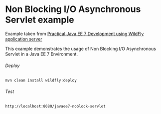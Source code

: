 Non Blocking I/O Asynchronous Servlet example
=====================================
Example taken from [Practical Java EE 7 Development using WildFly application server](http://www.itbuzzpress.com/ebooks/java-ee-7-development-on-wildfly.html)

This example demonstrates the usage of Non Blocking I/O Asynchronous Servlet in a Java EE 7 Environment.

###### Deploy
```shell
mvn clean install wildfly:deploy
```
###### Test
```shell
http://localhost:8080/javaee7-noblock-servlet
```
